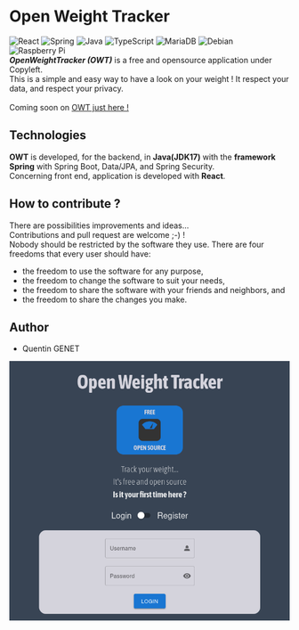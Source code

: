 # Open Weight Tracker
![React](https://img.shields.io/badge/react-%2320232a.svg?style=for-the-badge&logo=react&logoColor=%2361DAFB)
![Spring](https://img.shields.io/badge/spring-%236DB33F.svg?style=for-the-badge&logo=spring&logoColor=white)
![Java](https://img.shields.io/badge/java-%23ED8B00.svg?style=for-the-badge&logo=openjdk&logoColor=white)
![TypeScript](https://img.shields.io/badge/typescript-%23007ACC.svg?style=for-the-badge&logo=typescript&logoColor=white)
![MariaDB](https://img.shields.io/badge/MariaDB-003545?style=for-the-badge&logo=mariadb&logoColor=white)
![Debian](https://img.shields.io/badge/Debian-D70A53?style=for-the-badge&logo=debian&logoColor=white)
![Raspberry Pi](https://img.shields.io/badge/-RaspberryPi-C51A4A?style=for-the-badge&logo=Raspberry-Pi)
<br>
**_OpenWeightTracker (OWT)_** is a free and opensource application under Copyleft.
<br>This is a simple and easy way to have a look on your weight !
It respect your data, and respect your privacy.
<br><br>Coming soon on [OWT just here !](https://owt.quentingenet.fr) 
## Technologies

**OWT** is developed, for the backend, in **Java(JDK17)** with the **framework Spring** with Spring Boot, Data/JPA, and Spring Security.
<br>Concerning front end, application is developed with **React**.

## How to contribute ?
There are possibilities improvements and ideas... <br>
Contributions and pull request are welcome ;-) ! 
<br>
Nobody should be restricted by the software they use. There are four freedoms that every user should have:
- the freedom to use the software for any purpose,
- the freedom to change the software to suit your needs,
- the freedom to share the software with your friends and neighbors, and
- the freedom to share the changes you make.

## Author
* Quentin GENET

![OWT preview](https://github.com/quentingenet/owt/blob/main/owt_preview.png)
